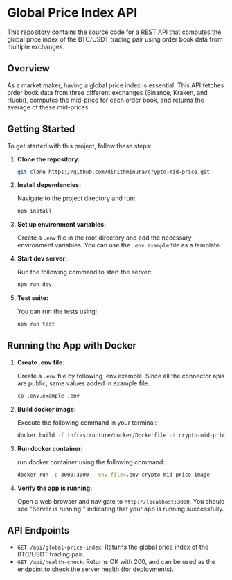 # Global Price Index API

This repository contains the source code for a REST API that computes the global price index of the BTC/USDT trading pair using order book data from multiple exchanges.

## Overview

As a market maker, having a global price index is essential. This API fetches order book data from three different exchanges (Binance, Kraken, and Huobi), computes the mid-price for each order book, and returns the average of these mid-prices.

## Getting Started

To get started with this project, follow these steps:

1. **Clone the repository:**

   ```bash
   git clone https://github.com/dinithminura/crypto-mid-price.git

2. **Install dependencies:**
   
   Navigate to the project directory and run:
   ```bash
   npm install

3. **Set up environment variables:**
   
   Create a ``.env`` file in the root directory and add the necessary environment variables. You can use the ```.env.example``` file as a template.

4. **Start dev server:**
   
   Run the following command to start the server:
   ```bash
   npm run dev

5. **Test suite:**
   
   You can run the tests using:
   ```bash
   npm run test

## Running the App with Docker

1. **Create .env file:**
   
   Create a `.env` file by following .env.example. Since all the connector apis are public, same values added in example file.
   ```bash
   cp .env.example .env
   
2. **Build docker image:**

   Execute the following command in your terminal:
   ```bash
   docker build -f infrastructure/docker/Dockerfile -t crypto-mid-price-image .

4. **Run docker container:**
   
   run docker container using the following command:
   ```bash
   docker run -p 3000:3000 --env-file=.env crypto-mid-price-image

5. **Verify the app is running:**
   
   Open a web browser and navigate to `http://localhost:3000`. You should see "Server is running!" indicating that your app is running successfully.


## API Endpoints

- `GET /api/global-price-index`: Returns the global price index of the BTC/USDT trading pair.
- `GET /api/health-check`: Returns OK with 200, and can be used as the endpoint to check the server health (for deployments).

